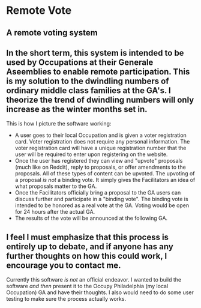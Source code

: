 # Remote Vote
## A remote voting system

In the short term, this system is intended to be used by Occupations at their Generale Aseemblies to enable remote participation. This is my solution to the dwindling numbers of ordinary middle class families at the GA's. I theorize the trend of dwindling numbers will only increase as the winter months set in.
----------------------------------
This is how I picture the software working:
- A user goes to their local Occupation and is given a voter registration card. Voter registration does not require any personal information. The voter registration card will have a unique registration number that the user will be required to enter upon registering on the website.
- Once the user has registered they can view and "upvote" proposals (much like on Reddit), reply to proposals, or offer amendments to the proposals. All of these types of content can be upvoted. The upvoting of a proposal *is not* a binding vote. It simply gives the Facilitators an idea of what proposals matter to the GA.
- Once the Facilitators officially bring a proposal to the GA users can discuss further and participate in a "binding vote". The binding vote is intended to be honored as a real vote at the GA. Voting would be open for 24 hours after the actual GA.
- The results of the vote will be announced at the following GA.

I feel I must emphasize that this process is entirely up to debate, and if anyone has any further thoughts on how this could work, I encourage you to contact me.
----------------------------------
Currently this software *is not* an official endeavor. I wanted to build the software *and then* present it to the Occupy Philadelphia (my local Occupation) GA and have their thoughts. I also would need to do some user testing to make sure the process actually works.
